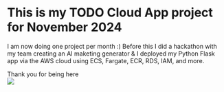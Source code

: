 # This is my TODO Cloud App project for November 2024
I am now doing one project per month :)
Before this I did a hackathon with my team creating an AI maketing generator 
& I deployed my Python Flask app via the AWS cloud using ECS, Fargate, ECR, RDS, IAM, and more.

Thank you for being here
<br>
![](https://media.tenor.com/s8vpWtz04qUAAAAM/willem-dafoe.gif)

